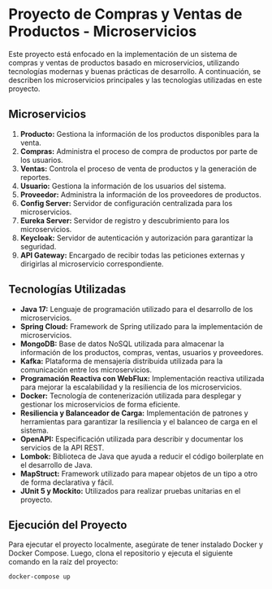 # Proyecto de Compras y Ventas de Productos - Microservicios

Este proyecto está enfocado en la implementación de un sistema de compras y ventas de productos basado en microservicios, utilizando tecnologías modernas y buenas prácticas de desarrollo. A continuación, se describen los microservicios principales y las tecnologías utilizadas en este proyecto.

## Microservicios

1. **Producto:** Gestiona la información de los productos disponibles para la venta.
2. **Compras:** Administra el proceso de compra de productos por parte de los usuarios.
3. **Ventas:** Controla el proceso de venta de productos y la generación de reportes.
4. **Usuario:** Gestiona la información de los usuarios del sistema.
5. **Proveedor:** Administra la información de los proveedores de productos.
6. **Config Server:** Servidor de configuración centralizada para los microservicios.
7. **Eureka Server:** Servidor de registro y descubrimiento para los microservicios.
8. **Keycloak:** Servidor de autenticación y autorización para garantizar la seguridad.
9. **API Gateway:** Encargado de recibir todas las peticiones externas y dirigirlas al microservicio correspondiente.

## Tecnologías Utilizadas

- **Java 17:** Lenguaje de programación utilizado para el desarrollo de los microservicios.
- **Spring Cloud:** Framework de Spring utilizado para la implementación de microservicios.
- **MongoDB:** Base de datos NoSQL utilizada para almacenar la información de los productos, compras, ventas, usuarios y proveedores.
- **Kafka:** Plataforma de mensajería distribuida utilizada para la comunicación entre los microservicios.
- **Programación Reactiva con WebFlux:** Implementación reactiva utilizada para mejorar la escalabilidad y la resiliencia de los microservicios.
- **Docker:** Tecnología de contenerización utilizada para desplegar y gestionar los microservicios de forma eficiente.
- **Resiliencia y Balanceador de Carga:** Implementación de patrones y herramientas para garantizar la resiliencia y el balanceo de carga en el sistema.
- **OpenAPI:** Especificación utilizada para describir y documentar los servicios de la API REST.
- **Lombok:** Biblioteca de Java que ayuda a reducir el código boilerplate en el desarrollo de Java.
- **MapStruct:** Framework utilizado para mapear objetos de un tipo a otro de forma declarativa y fácil. 
- **JUnit 5 y Mockito:** Utilizados para realizar pruebas unitarias en el proyecto.

## Ejecución del Proyecto

Para ejecutar el proyecto localmente, asegúrate de tener instalado Docker y Docker Compose. Luego, clona el repositorio y ejecuta el siguiente comando en la raíz del proyecto:

```bash
docker-compose up
